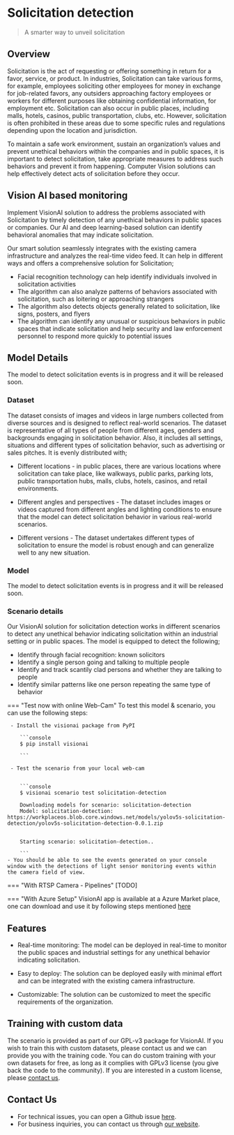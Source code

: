 # **Solicitation detection**

> A smarter way to unveil solicitation

## Overview

Solicitation is the act of requesting or offering something in return for a favor, service, or product. In industries, Solicitation can take various forms, for example, employees soliciting other employees for money in exchange for job-related favors, any outsiders approaching factory employees or workers for different purposes like obtaining confidential information, for employment etc. Solicitation can also occur in public places, including malls, hotels, casinos, public transportation, clubs, etc. However, solicitation is often prohibited in these areas due to some specific rules and regulations depending upon the location and jurisdiction. 
 
To maintain a safe work environment, sustain an organization’s values and prevent unethical behaviors within the companies and in public spaces, it is important to detect solicitation, take appropriate measures to address such behaviors and prevent it from happening. Computer Vision solutions can help effectively detect acts of solicitation before they occur.


## Vision AI based monitoring

Implement VisionAI solution to address the problems associated with Solicitation by timely detection of any unethical behaviors in public spaces or companies. Our AI and deep learning-based solution can identify behavioral anomalies that may indicate solicitation.    
 
Our smart solution seamlessly integrates with the existing camera infrastructure and analyzes the real-time video feed. It can help in different ways and offers a comprehensive solution for Solicitation;
 
- Facial recognition technology can help identify individuals involved in solicitation activities
- The algorithm can also analyze patterns of behaviors associated with solicitation, such as loitering or approaching strangers
- The algorithm also detects objects generally related to solicitation, like signs, posters, and flyers
- The algorithm can identify any unusual or suspicious behaviors in public spaces that indicate solicitation and help security and law enforcement personnel to respond more quickly to potential issues 


## Model Details

The model to detect solicitation events is in progress and it will be released soon.

### Dataset

The dataset consists of images and videos in large numbers collected from diverse sources and is designed to reflect real-world scenarios. The dataset is representative of all types of people from different ages, genders and backgrounds engaging in solicitation behavior. Also, it includes all settings, situations and different types of solicitation behavior, such as advertising or sales pitches. It is evenly distributed with;
 
- Different locations - in public places, there are various locations where solicitation can take place, like walkways, public parks, parking lots, public transportation hubs, malls, clubs, hotels, casinos, and retail environments.
 
- Different angles and perspectives - The dataset includes images or videos captured from different angles and lighting conditions to ensure that the model can detect solicitation behavior in various real-world scenarios.
 
- Different versions - The dataset undertakes different types of solicitation to ensure the model is robust enough and can generalize well to any new situation.

### Model

The model to detect solicitation events is in progress and it will be released soon.

### Scenario details

Our VisionAI solution for solicitation detection works in different scenarios to detect any unethical behavior indicating solicitation within an industrial setting or in public spaces. The model is equipped to detect the following;

- Identify through facial recognition: known solicitors
- Identify a single person going and talking to multiple people
- Identify and track scantily clad persons and whether they are talking to people
- Identify similar patterns like one person repeating the same type of behavior

=== "Test now with online Web-Cam"
     To test this model & scenario, you can use the following steps:

     - Install the visionai package from PyPI
     
        ```console
        $ pip install visionai
        
        ```
     
     - Test the scenario from your local web-cam
     

        ```console
        $ visionai scenario test solicitation-detection

        Downloading models for scenario: solicitation-detection
        Model: solicitation-detection: https://workplaceos.blob.core.windows.net/models/yolov5s-solicitation-detection/yolov5s-solicitation-detection-0.0.1.zip
        

        Starting scenario: solicitation-detection..

        ```
    - You should be able to see the events generated on your console window with the detections of light sensor monitoring events within the camera field of view.

=== "With RTSP Camera - Pipelines"
     [TODO]
 
=== "With Azure Setup"
     VisionAI app is available at a Azure Market place, one can download and use it by following steps mentioned [here](../overview/azure-managed-app.md)


## Features

- Real-time monitoring: The model can be deployed in real-time to monitor the public spaces and industrial settings for any unethical behavior indicating solicitation.

- Easy to deploy: The solution can be deployed easily with minimal effort and can be integrated with the existing camera infrastructure.

- Customizable: The solution can be customized to meet the specific requirements of the organization.

## Training with custom data

The scenario is provided as part of our GPL-v3 package for VisionAI. If you wish to train this with custom datasets, please contact us and we can provide you with the training code. You can do custom training with your own datasets for free, as long as it complies with GPLv3 license (you give back the code to the community). If you are interested in a custom license, please [contact us](../company/contact.md).


## Contact Us

- For technical issues, you can open a Github issue [here](https://github.com/visionify/visionai).
- For business inquiries, you can contact us through [our website](https://visionify.ai/contact).
